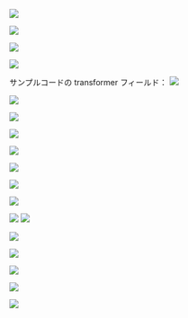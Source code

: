 
![](images/image_20240511024320.png)

![](images/image_20240511024354.png)

![](images/image_20240511024502.png)

![](images/image_20240511024533.png)

サンプルコードの transformer フィールド：
![](images/image_20240511024637.png)

![](images/image_20240511024711.png)

![](images/image_20240511024808.png)

![](images/image_20240511024848.png)

![](images/image_20240511024917.png)

![](images/image_20240511025009.png)


![](images/image_20240511025457.png)

![](images/image_20240511025610.png)

![](images/image_20240511025728.png)
![](images/image_20240511025749.png)

![](images/image_20240511025904.png)

![](images/image_20240511030024.png)

![](images/image_20240511030205.png)

![](images/image_20240511030420.png)

![](images/image_20240511030445.png)